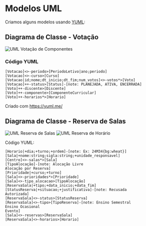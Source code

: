 # Modelos UML

Criamos alguns modelos usando [YUML](http://yuml.me):

## Diagrama de Classe - Votação

![UML Votação de Componentes](https://github.com/labens-ufrn/suggestclasses/blob/master/docs/modelos/votacao.png)

### Código YUML

```
[Votacao]<>-periodo>[PeriodoLetivo|ano;periodo]
[Votacao]<>-curso>[Curso]
[Votacao|id;nome;dt_inicio;dt_fim;num_votos]<>-votos*>[Voto]
[Votacao]++-status>[Status]-[note: PLANEJADA, ATIVA, ENCERRADA]
[Voto]++-discente>[Discente]
[Voto]++-componente>[ComponenteCurricular]
[Voto]++-horarios*>[Horario]
```
Criado com https://yuml.me/

## Diagrama de Classe - Reserva de Salas

![UML Reserva de Salas](modelos/reservas.png)
![UML Reserva de Horário](https://github.com/labens-ufrn/suggestclasses/blob/master/docs/modelos/reservas.png)

Código YUML:

```
[Horario|+dia;+turno;+ordem]-[note: Ex: 24M34{bg:wheat}]
[Sala|+nome:string;sigla:string;+unidade_responsavel]
[Centro]<>-salas*>[Sala]
[TipoAlocação]-[note: Alocação Livre
Alocação por Reserva]
[Prioridade|+curso;+turno]
[Sala]<>-prioridades*>[Prioridade]
[Sala]<>-tipo_alocacao>[TipoAlocação]
[ReservaSala|+tipo;+data_inicio;+data_fim]
[StatusReserva|+situacao;+justificativa]-[note: Recusada
Autorizada]
[ReservaSala]<>-status>[StatusReserva]
[ReservaSala]<>-tipo>[TipoReserva]-[note: Ensino Semestral
Ensino Ocasional
Evento]
[Sala]<>-reservas>[ReservaSala]
[ReservaSala]<>-horarios>[Horario]
```
